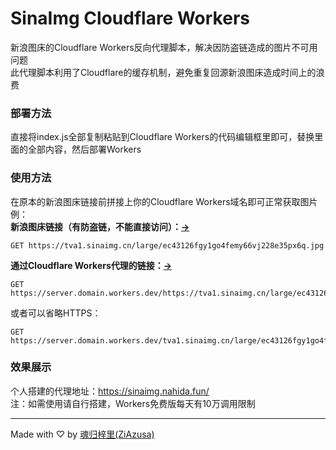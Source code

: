 # SinaImg Cloudflare Workers
新浪图床的Cloudflare Workers反向代理脚本，解决因防盗链造成的图片不可用问题<br>
此代理脚本利用了Cloudflare的缓存机制，避免重复回源新浪图床造成时间上的浪费

### 部署方法
直接将index.js全部复制粘贴到Cloudflare Workers的代码编辑框里即可，替换里面的全部内容，然后部署Workers

### 使用方法
在原本的新浪图床链接前拼接上你的Cloudflare Workers域名即可正常获取图片<br>
例：<br>
<b>新浪图床链接（有防盗链，不能直接访问）：<a href='https://tva1.sinaimg.cn/large/ec43126fgy1go4femy66vj228e35px6q.jpg' target='_blank'>→</a></b>
```HTTP
GET https://tva1.sinaimg.cn/large/ec43126fgy1go4femy66vj228e35px6q.jpg
```
<b>通过Cloudflare Workers代理的链接：<a href='https://sinaimg.nahida.fun/https://tva1.sinaimg.cn/large/ec43126fgy1go4femy66vj228e35px6q.jpg' target='_blank'>→</a></b>
```HTTP
GET https://server.domain.workers.dev/https://tva1.sinaimg.cn/large/ec43126fgy1go4femy66vj228e35px6q.jpg
```
或者可以省略HTTPS：
```HTTP
GET https://server.domain.workers.dev/tva1.sinaimg.cn/large/ec43126fgy1go4femy66vj228e35px6q.jpg
```

### 效果展示
个人搭建的代理地址：https://sinaimg.nahida.fun/<br>
注：如需使用请自行搭建，Workers免费版每天有10万调用限制

---

Made with ♡ by [魂归梓里(ZiAzusa)](https://about.sukimoe.cn/)
